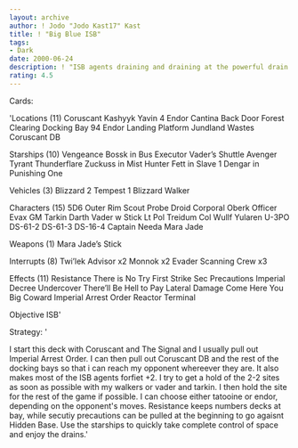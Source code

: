 ```yaml
---
layout: archive
author: ! Jodo "Jodo Kast17" Kast
title: ! "Big Blue ISB"
tags:
- Dark
date: 2000-06-24
description: ! "ISB agents draining and draining at the powerful drain sites."
rating: 4.5
---
```

Cards: 

'Locations (11)
Coruscant
Kashyyk
Yavin 4
Endor
Cantina
Back Door
Forest Clearing
Docking Bay 94
Endor Landing Platform
Jundland Wastes
Coruscant DB

Starships (10)
Vengeance
Bossk in Bus
Executor
Vader’s Shuttle
Avenger
Tyrant
Thunderflare
Zuckuss in Mist Hunter
Fett in Slave 1
Dengar in Punishing One

Vehicles (3)
Blizzard 2
Tempest 1
Blizzard Walker

Characters (15)
5D6
Outer Rim Scout
Probe Droid
Corporal Oberk
Officer Evax
GM Tarkin
Darth Vader w Stick
Lt Pol Treidum
Col Wullf Yularen
U-3PO
DS-61-2
DS-61-3
DS-16-4
Captain Needa
Mara Jade

Weapons (1)
Mara Jade’s Stick

Interrupts (8)
Twi’lek Advisor x2
Monnok x2
Evader
Scanning Crew x3

Effects (11)
Resistance
There is No Try
First Strike
Sec Precautions
Imperial Decree
Undercover
There’ll Be Hell to Pay
Lateral Damage
Come Here You Big Coward
Imperial Arrest Order
Reactor Terminal

Objective
ISB'

Strategy: '

   I start this deck with Coruscant and The Signal and I usually pull out Imperial Arrest Order.  I can then pull out Coruscant DB and the rest of the docking bays so that i can reach my opponent whereever they are.	It also makes most of the ISB agents forfiet +2.
   I try to get a hold of the 2-2 sites as soon as possible with my walkers or vader and tarkin.  I then hold the site for the rest of the game if possible.  I can choose either tatooine or endor, depending on the opponent's moves.
   Resistance keeps numbers decks at bay, while secutiy precautions can be pulled at the beginning to go agaisnt Hidden Base.  Use the starships to quickly take complete control of space and enjoy the drains.'
